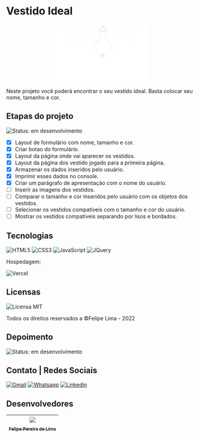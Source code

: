 # Vestido Ideal

<p align="center"><a href="https://vestido-ideal.vercel.app/"><img src="assets/img/1 1.svg" width="250px"></a></p>

Neste projeto você poderá encontrar o seu vestido ideal. Basta colocar seu nome, tamanho e cor.

## Etapas do projeto

![Status: em desenvolvimento](https://img.shields.io/badge/STATUS-Em%20desenvolvimento-blue)

- [x] Layout de formulário com nome, tamanho e cor.
- [x] Criar botao do formulário.
- [x] Layout da página onde vai aparecer os vestidos.
- [x] Layout da página dos vestido jogado para a primeira página.
- [x] Armazenar os dados inseridos pelo usuário.
- [x] Imprimir esses dados no console.
- [x] Criar um parágrafo de apresentação com o nome do usuário. 
- [ ] Inserir as imagens dos vestidos.
- [ ] Comparar o tamanho e cor inseridos pelo usuário com os objetos dos vestidos.
- [ ] Selecionar os vestidos compatíveis com o tamanho e cor do usuário.
- [ ] Mostrar os vestidos compatíveis separando por lisos e bordados.

## Tecnologias

![HTML5](https://img.shields.io/badge/html5-%23E34F26.svg?style=for-the-badge&logo=html5&logoColor=white) ![CSS3](https://img.shields.io/badge/css3-%231572B6.svg?style=for-the-badge&logo=css3&logoColor=white) ![JavaScript](https://img.shields.io/badge/JavaScript-F7DF1E?style=for-the-badge&logo=javascript&logoColor=black) ![JQuery](https://img.shields.io/badge/jQuery-0769AD?style=for-the-badge&logo=jquery&logoColor=white)

Hospedagem:

![Vercel](https://img.shields.io/badge/vercel-%23000000.svg?style=for-the-badge&logo=vercel&logoColor=white)

## Licensas

  ![Licensa MIT](https://img.shields.io/github/license/LipePLima/AluraGeek?style=for-the-badge)

  Todos os direitos reservados a ©Felipe Lima - 2022

## Depoimento

![Status: em desenvolvimento](https://img.shields.io/badge/STATUS-Em%20desenvolvimento-blue)

## Contato | Redes Sociais

<a href="mailto:felipe.lima0160@gmail.com">![Gmail](https://img.shields.io/badge/Gmail-D14836?style=for-the-badge&logo=gmail&logoColor=white)</a>  <a href="https://wa.me/5521979926096">![Whatsapp](https://img.shields.io/badge/WhatsApp-25D366?style=for-the-badge&logo=whatsapp&logoColor=white)</a>  <a href="https://www.linkedin.com/in/felipe-lima01/">![Linkedin](https://img.shields.io/badge/LinkedIn-0077B5?style=for-the-badge&logo=linkedin&logoColor=white)</a>

## Desenvolvedores

| [<img src="https://avatars.githubusercontent.com/u/102830741?s=400&u=eb0ed821d5deeaaac9a910f737ce38ddfda2f3a9&v=4" width=115><br><sub>Felipe Pereira de Lima</sub>](https://github.com/LipePLima) 
| :---: |
